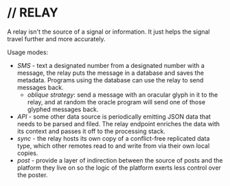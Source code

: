 # // RELAY

<div class="f4">
A relay isn't the source of a signal or information. It just helps the signal travel further and more accurately.
</div>

Usage modes:

- *SMS* - text a designated number from a designated number with a message, the relay puts the message in a database and saves the metadata. Programs using the database can use the relay to send messages back. 
    - <span class="f8"> _oblique strategy_: send a message with an oracular glyph in it to the relay, and at random the oracle program will send one of those glyphed messages back.</span>
- *API* - some other data source is periodically emitting JSON data that needs to be parsed and filed. The relay endpoint enriches the data with its context and passes it off to the processing stack.
- *sync* - the relay hosts its own copy of a conflict-free replicated data type, which other remotes read to and write from via their own local copies.
- *post* - provide a layer of indirection between the source of posts and the platform they live on so the logic of the platform exerts less control over the poster.
